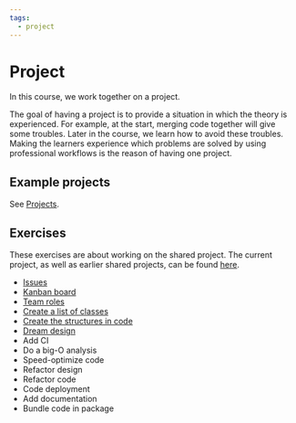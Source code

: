 ```yaml
---
tags:
  - project
---
```


# Project

In this course, we work together on a project.

The goal of having a project is to provide a situation in which the theory is
experienced. For example, at the start, merging code together will give
some troubles. Later in the course, we learn how to avoid these troubles.
Making the learners experience which problems are solved by
using professional workflows is the reason of having one project.

## Example projects

See [Projects](projects.md).

## Exercises

These exercises are about working on the shared project.
The current project, as well as earlier shared projects,
can be found [here](projects.md).

- [Issues](issues.md)
- [Kanban board](kanban_board.md)
- [Team roles](team_roles.md)
- [Create a list of classes](create_class_list.md)
- [Create the structures in code](create_structs.md)
- [Dream design](dream_design.md)
- Add CI
- Do a big-O analysis
- Speed-optimize code
- Refactor design
- Refactor code
- Code deployment
- Add documentation
- Bundle code in package
